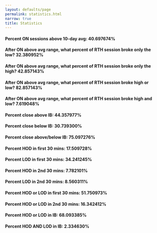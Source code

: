 ```yaml
---
layout: defaults/page
permalink: statistics.html
narrow: true
title: Statistics
---
```


#### Percent ON sessions above 10-day avg: 40.697674%
#### After ON above avg range, what percent of RTH session broke only the low? 32.380952%
#### After ON above avg range, what percent of RTH session broke only the high? 42.857143%
#### After ON above avg range, what percent of RTH session broke high or low? 82.857143%
#### After ON above avg range, what percent of RTH session broke high and low? 7.619048%
#### Percent close above IB: 44.357977%
#### Percent close below IB: 30.739300%
#### Percent close above/below IB: 75.097276%
#### Percent HOD in first 30 mins: 17.509728%
#### Percent LOD in first 30 mins: 34.241245%
#### Percent HOD in 2nd 30 mins: 7.782101%
#### Percent LOD in 2nd 30 mins: 8.560311%
#### Percent HOD or LOD in first 30 mins: 51.750973%
#### Percent HOD or LOD in 2nd 30 mins: 16.342412%
#### Percent HOD or LOD in IB: 68.093385%
#### Percent HOD AND LOD in IB: 2.334630%
